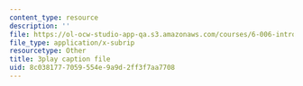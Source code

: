 ```yaml
---
content_type: resource
description: ''
file: https://ol-ocw-studio-app-qa.s3.amazonaws.com/courses/6-006-introduction-to-algorithms-fall-2011/8c0381777059554e9a9d2ff3f7aa7708_Zc54gFhdpLA.vtt
file_type: application/x-subrip
resourcetype: Other
title: 3play caption file
uid: 8c038177-7059-554e-9a9d-2ff3f7aa7708
---
```

